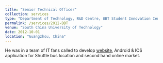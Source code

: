 ```yaml
---
title: "Senior Technical Officer"
collection: services
type: "Department of Technology, R&D Centre, BBT Student Innovation Centre"
permalink: /services/2012-BBT
venue: "South China University of Technology"
date: 2012-10-01
location: "Guangzhou, China"
---
```

He was in a team of IT fans called to develop [website](http://www.100steps.net/), Android & IOS application for Shuttle bus location and second hand online market.

<!-- <hr color="000000"/> -->
<!-- 
  <h3><a href="javascript:void(0)" class="dsphead" onclick="dsp(this)"><span class="dspchar">+</span> Duties included: </a></h3>
  <div class="dspcont" style='display:none;'>
    <ul>
        <li>He was in a team of IT fans called to develop <a href="http://www.100steps.net/">website</a> website, Android & IOS application for Shuttle bus location and second hand online market.</li>
    </ul>
  </div> -->
<!-- [More information here](https://drive.google.com/file/d/1mhYtMVwwkmpTKEkw11CdpiXGaP1j87U0/view?usp=sharing)
 -->
